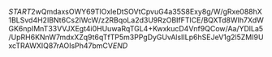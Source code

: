 $START$2wQmdaxsOWY69TlOxleDtSOVtCpvuG4a35S8Exy8g/W/gRxe088hX1BLSvd4H2IBNt6Cs2IWcW/z2RBqoLa2d3U9RzOBIfFTlCE/BQXTd8WIh7XdWGK6npIMnT33VVJXEgt4i0HUuwaRqTGL4+KwxkucD4Vnf9QCow/Aa/YDlLa5/UpRH6KNnW7mdxXZq9t6qTfTP5m3PPgDyGUvAlsIILp6hSEJeV1g2l5ZMI9UxcTRAWXIQ87rAOIsPh47bmCV$END$